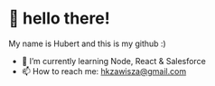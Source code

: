 # :wave: hello there!

My name is Hubert and this is my github :)

- 🌱 I’m currently learning Node, React & Salesforce
- 📫 How to reach me: hkzawisza@gmail.com

<!---
praw7/praw7 is a ✨ special ✨ repository because its `README.md` (this file) appears on your GitHub profile.
You can click the Preview link to take a look at your changes.
--->
